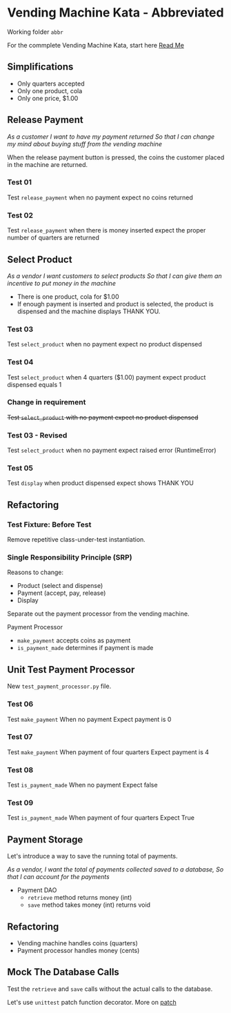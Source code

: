 # Vending Machine Kata - Abbreviated

Working folder `abbr`

For the commplete Vending Machine Kata, start here [Read Me](../README.md)

## Simplifications

- Only quarters accepted
- Only one product, cola
- Only one price, $1.00

## Release Payment

_As a customer_
_I want to have my payment returned_
_So that I can change my mind about buying stuff from the vending machine_

When the release payment button is pressed, the coins the customer placed in the machine are returned.

### Test 01

Test `release_payment`
when no payment
expect no coins returned

### Test 02

Test `release_payment`
when there is money inserted
expect the proper number of quarters are returned

## Select Product

_As a vendor_
_I want customers to select products_
_So that I can give them an incentive to put money in the machine_

- There is one product, cola for $1.00
- If enough payment is inserted and product is selected, the product is dispensed and the machine displays THANK YOU.

### Test 03

Test `select_product`
when no payment
expect no product dispensed

### Test 04

Test `select_product`
when 4 quarters ($1.00) payment
expect product dispensed equals 1

### Change in requirement

~~Test `select_product` with no payment expect no product dispensed~~

### Test 03 - Revised

Test `select_product`
when no payment
expect raised error (RuntimeError)

### Test 05

Test `display`
when product dispensed
expect shows THANK YOU

## Refactoring

### Test Fixture: Before Test

Remove repetitive class-under-test instantiation.

### Single Responsibility Principle (SRP)

Reasons to change:
- Product (select and dispense)
- Payment (accept, pay, release)
- Display

Separate out the payment processor from the vending machine.

Payment Processor
- `make_payment` accepts coins as payment
- `is_payment_made` determines if payment is made

## Unit Test Payment Processor

New `test_payment_processor.py` file.

### Test 06

Test `make_payment`
When no payment
Expect payment is 0

### Test 07

Test `make_payment`
When payment of four quarters
Expect payment is 4

### Test 08

Test `is_payment_made`
When no payment
Expect false

### Test 09

Test `is_payment_made`
When payment of four quarters
Expect True

## Payment Storage

Let's introduce a way to save the running total of payments.

_As a vendor,_
_I want the total of payments collected saved to a database,_
_So that I can account for the payments_

- Payment DAO
  * `retrieve` method returns money (int)
  * `save` method takes money (int) returns void

## Refactoring

- Vending machine handles coins (quarters)
- Payment processor handles money (cents)

## Mock The Database Calls

Test the `retrieve` and `save` calls without the actual calls to the database.

Let's use `unittest` patch function decorator. More on [patch](https://docs.python.org/3/library/unittest.mock.html#unittest.mock.patch)
